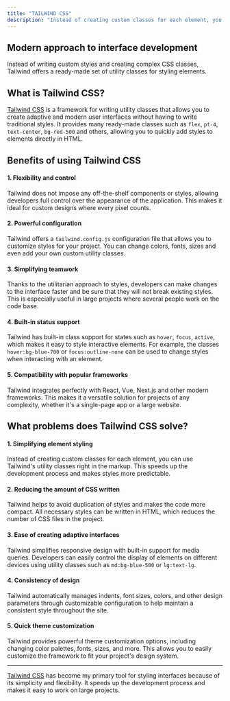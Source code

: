 ```yaml
---
title: "TAILWIND CSS"
description: "Instead of creating custom classes for each element, you can use Tailwind's utility classes right in the markup. This speeds up the development process and makes styles more predictable."
---
```


## Modern approach to interface development

Instead of writing custom styles and creating complex CSS classes, Tailwind offers a ready-made set of utility classes for styling elements.

## What is Tailwind CSS?

[Tailwind CSS](https://tailwindcss.com/) is a framework for writing utility classes that allows you to create adaptive and modern user interfaces without having to write traditional styles. It provides many ready-made classes such as `flex`, `pt-4`, `text-center`, `bg-red-500` and others, allowing you to quickly add styles to elements directly in HTML.

       
## Benefits of using Tailwind CSS

#### 1\.  **Flexibility and control**
    
Tailwind does not impose any off-the-shelf components or styles, allowing developers full control over the appearance of the application. This makes it ideal for custom designs where every pixel counts.
        
#### 2\.  **Powerful configuration**
    
Tailwind offers a `tailwind.config.js` configuration file that allows you to customize styles for your project. You can change colors, fonts, sizes and even add your own custom utility classes.
        
#### 3\.  **Simplifying teamwork**
    
Thanks to the utilitarian approach to styles, developers can make changes to the interface faster and be sure that they will not break existing styles. This is especially useful in large projects where several people work on the code base.
        
#### 4\.  **Built-in status support**
    
Tailwind has built-in class support for states such as `hover`, `focus`, `active`, which makes it easy to style interactive elements. For example, the classes `hover:bg-blue-700` or `focus:outline-none` can be used to change styles when interacting with an element.
        
#### 5\.  **Compatibility with popular frameworks**
    
Tailwind integrates perfectly with React, Vue, Next.js and other modern frameworks. This makes it a versatile solution for projects of any complexity, whether it's a single-page app or a large website.
        
## What problems does Tailwind CSS solve?

#### 1\.  **Simplifying element styling**
    
Instead of creating custom classes for each element, you can use Tailwind's utility classes right in the markup. This speeds up the development process and makes styles more predictable.
        
#### 2\.  **Reducing the amount of CSS written**
    
Tailwind helps to avoid duplication of styles and makes the code more compact. All necessary styles can be written in HTML, which reduces the number of CSS files in the project.
        
#### 3\.  **Ease of creating adaptive interfaces**
    
Tailwind simplifies responsive design with built-in support for media queries. Developers can easily control the display of elements on different devices using utility classes such as `md:bg-blue-500` or `lg:text-lg`.
        
#### 4\.  **Consistency of design**
    
Tailwind automatically manages indents, font sizes, colors, and other design parameters through customizable configuration to help maintain a consistent style throughout the site.
        
#### 5\.  **Quick theme customization**
    
Tailwind provides powerful theme customization options, including changing color palettes, fonts, sizes, and more. This allows you to easily customize the framework to fit your project's design system.

---

[Tailwind CSS](https://tailwindcss.com/) has become my primary tool for styling interfaces because of its simplicity and flexibility. It speeds up the development process and makes it easy to work on large projects.